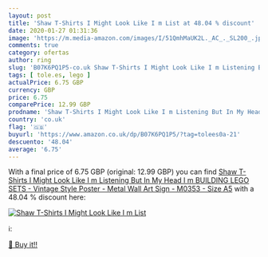 ```yaml
---
layout: post
title: 'Shaw T-Shirts I Might Look Like I m List at 48.04 % discount'
date: 2020-01-27 01:31:36
image: 'https://m.media-amazon.com/images/I/51QmhMaUK2L._AC_._SL200_.jpg'
comments: true
category: ofertas
author: ring
slug: 'B07K6PQ1P5-co.uk Shaw T-Shirts I Might Look Like I m Listening But In My...'
tags: [ tole.es, lego ]
actualPrice: 6.75 GBP
currency: GBP
price: 6.75
comparePrice: 12.99 GBP
prodname: 'Shaw T-Shirts I Might Look Like I m Listening But In My Head I m BUILDING LEGO SETS - Vintage Style Poster - Metal Wall Art Sign - M0353 - Size A5'
country: 'co.uk'
flag: '🇬🇧'
buyurl: 'https://www.amazon.co.uk/dp/B07K6PQ1P5/?tag=tolees0a-21'
descuento: '48.04'
average: '6.75'
---
```


With a final price of 6.75 GBP (original: 12.99 GBP) you can find [Shaw T-Shirts I Might Look Like I m Listening But In My Head I m BUILDING LEGO SETS - Vintage Style Poster - Metal Wall Art Sign - M0353 - Size A5](https://www.amazon.co.uk/dp/B07K6PQ1P5/?tag=tolees0a-21) with a  48.04 % discount here:

[![Shaw T-Shirts I Might Look Like I m List](https://m.media-amazon.com/images/I/51QmhMaUK2L._AC_._SL200_.jpg)](https://www.amazon.co.uk/dp/B07K6PQ1P5/?tag=tolees0a-21)

ℹ️:


[🛒 Buy it!!](https://www.amazon.co.uk/dp/B07K6PQ1P5/?tag=tolees0a-21)
